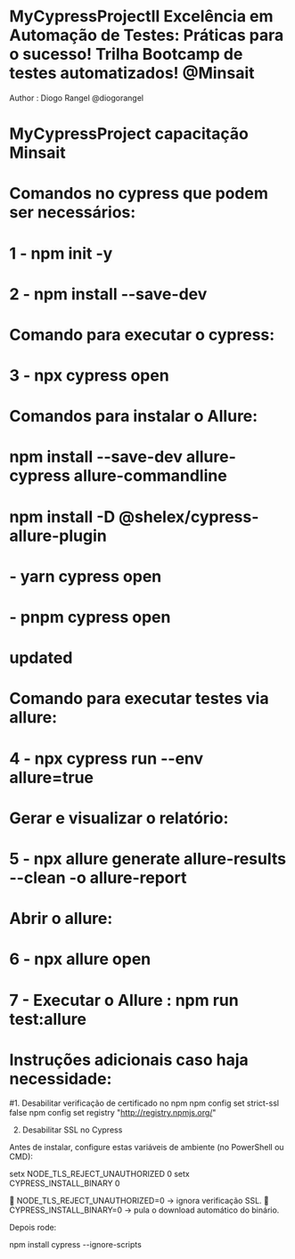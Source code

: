 # MyCypressProjectII Excelência em Automação de Testes: Práticas para o sucesso! Trilha Bootcamp de testes automatizados! @Minsait
Author : Diogo Rangel @diogorangel
# MyCypressProject capacitação Minsait
# Comandos no cypress que podem ser necessários:
# 1 - npm init -y
# 2 - npm install --save-dev
# Comando para executar o cypress:
# 3 - npx cypress open
# Comandos para instalar o Allure:
# npm install --save-dev allure-cypress allure-commandline
# npm install -D @shelex/cypress-allure-plugin
# - yarn cypress open
# - pnpm cypress open
# updated
# Comando para executar testes via allure:
# 4 - npx cypress run --env allure=true

# Gerar e visualizar o relatório:
# 5 - npx allure generate allure-results --clean -o allure-report

# Abrir o allure:
# 6 - npx allure open 
# 7 - Executar o Allure : npm run test:allure
# Instruções adicionais caso haja necessidade:
#1. Desabilitar verificação de certificado no npm
npm config set strict-ssl false
npm config set registry "http://registry.npmjs.org/"

2. Desabilitar SSL no Cypress

Antes de instalar, configure estas variáveis de ambiente (no PowerShell ou CMD):

setx NODE_TLS_REJECT_UNAUTHORIZED 0
setx CYPRESS_INSTALL_BINARY 0


🔹 NODE_TLS_REJECT_UNAUTHORIZED=0 → ignora verificação SSL.
🔹 CYPRESS_INSTALL_BINARY=0 → pula o download automático do binário.

Depois rode:

npm install cypress --ignore-scripts